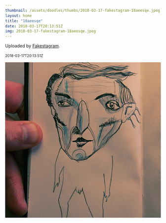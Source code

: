 ```yaml
---
thumbnail: /assets/doodles/thumbs/2018-03-17-fakestagram-18aeesqe.jpeg
layout: home
title: "18aeesqe"
date: 2018-03-17T20:13:51Z
img: 2018-03-17-fakestagram-18aeesqe.jpeg
---
```


Uploaded by [Fakestagram](https://github.com/opyate/fakestagram).

<small>2018-03-17T20:13:51Z</small>

![Uploaded by Fakestagram](/assets/doodles/original/2018-03-17-fakestagram-18aeesqe.jpeg)
